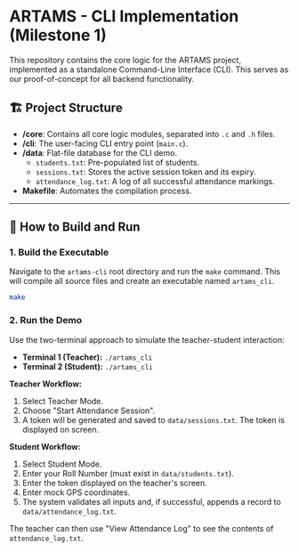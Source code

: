 # ARTAMS - CLI Implementation (Milestone 1)

This repository contains the core logic for the ARTAMS project, implemented as a standalone Command-Line Interface (CLI). This serves as our proof-of-concept for all backend functionality.

## 🏗 Project Structure

- **/core**: Contains all core logic modules, separated into `.c` and `.h` files.
- **/cli**: The user-facing CLI entry point (`main.c`).
- **/data**: Flat-file database for the CLI demo.
  - `students.txt`: Pre-populated list of students.
  - `sessions.txt`: Stores the active session token and its expiry.
  - `attendance_log.txt`: A log of all successful attendance markings.
- **Makefile**: Automates the compilation process.

---

## 🚀 How to Build and Run

### 1. Build the Executable

Navigate to the `artams-cli` root directory and run the `make` command. This will compile all source files and create an executable named `artams_cli`.

```bash
make
```

### 2. Run the Demo

Use the two-terminal approach to simulate the teacher-student interaction:

- **Terminal 1 (Teacher):** `./artams_cli`
- **Terminal 2 (Student):** `./artams_cli`

**Teacher Workflow:**
1.  Select Teacher Mode.
2.  Choose "Start Attendance Session".
3.  A token will be generated and saved to `data/sessions.txt`. The token is displayed on screen.

**Student Workflow:**
1.  Select Student Mode.
2.  Enter your Roll Number (must exist in `data/students.txt`).
3.  Enter the token displayed on the teacher's screen.
4.  Enter mock GPS coordinates.
5.  The system validates all inputs and, if successful, appends a record to `data/attendance_log.txt`.

The teacher can then use "View Attendance Log" to see the contents of `attendance_log.txt`.
